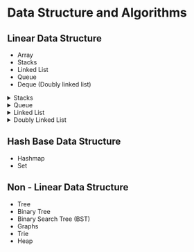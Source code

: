 # Data Structure and Algorithms

## Linear Data Structure

- Array
- Stacks
- Linked List
- Queue
- Deque (Doubly linked list)

<details>
  <summary>Stacks</summary>
  Stacks Based on principle that is LIFO

### Operations on Stack

- **Push**: Add an element to the top of the stack.
- **Pop**: Remove the top element from the stack.
- **Peek / Top**: View the top element without removing it.
- **isEmpty**: Check if the stack is empty.
- **Size**: Returns the number of elements in the stack.

- **Clear**: Removes all items from the stack.

</details>
<details>
  <summary>Queue</summary>
  A Queue is a linear data structure that follows the FIFO principle:

### Operations on Queue

- **Enqueue**: Add an element to the rear end of queue.
- **Dequeue**: Remove and return item from the front.
- **Peek / Top**: View the top element without removing it.
- **isEmpty**: Check if the stack is empty.
- **Size**: Returns the number of elements in the stack.

- **Clear**: Removes all items from the stack.

</details>
<details>
<summary>Linked List</summary>

Linked List is linear Data structure which each node contains data and information of next node.

### Operation on LinkedList

- **Insert At Head** : Add node at the beginning
- **Insert At Tail(value)**: Add node at the end
- **Insert At**: Insert node at a specific index
- **Delete Head**: Remove the first node
- **Delete Tail** :Remove the last node
- **Delete At**: Remove node at a specific index
- **Search**: Find if a value exists in the list
- **Traverse**: Visit all nodes and print values
- **Reverse**: Reverse the linked list
- **Length** :Return the total number of nodes

</details>
<details>
  <summary>Doubly Linked List</summary>
 Doubly Linked List is linear Data structure which each node contains data and information of next node and Previous node.

### Operations on Doubly Linked List

1. #### Insertion

   **Insert At Head** — Add node at the beginning

   **Insert At Tail** — Add node at the end

   **Insert At Index** — Insert at a specific index

2. #### Deletion

   **Remove Head** — Remove the first node

   **Remove Tail** — Remove the last node

   **Remove By Value** — Remove the first node with the given value

   **Remove At Index** — Remove node at a specific index

3. #### Traversal

   **Print Forward** — Traverse from head to tail

   **Print Backward** — Traverse from tail to head

4. #### Search

   **Find** — Returns node if found, otherwise null

   **Contains** — Returns true if found, else false

5. #### Utility

   **Is Empty** — Check if the list is empty

   **Length** — Returns the number of nodes

   **Clear** — Deletes all nodes

</details>

## Hash Base Data Structure

- Hashmap
- Set

## Non - Linear Data Structure

- Tree
- Binary Tree
- Binary Search Tree (BST)
- Graphs
- Trie
- Heap
